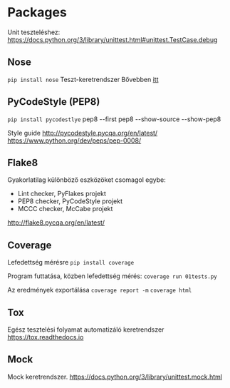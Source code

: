 # Packages

Unit teszteléshez: https://docs.python.org/3/library/unittest.html#unittest.TestCase.debug
## Nose
`pip install nose`
Teszt-keretrendszer Bővebben [itt](http://nose.readthedocs.io/)


## PyCodeStyle (PEP8)

`pip install pycodestlye`
pep8 --first 
pep8 --show-source --show-pep8

Style guide
http://pycodestyle.pycqa.org/en/latest/
https://www.python.org/dev/peps/pep-0008/

## Flake8 
Gyakorlatilag különböző eszközöket csomagol egybe:
- Lint checker, PyFlakes projekt
- PEP8 checker, PyCodeStyle projekt
- MCCC checker, McCabe projekt

http://flake8.pycqa.org/en/latest/

## Coverage
Lefedettség mérésre
`pip install coverage`

Program futtatása, közben lefedettség mérés:
`coverage run 01tests.py`

Az eredmények exportálása
`coverage report -m`
`coverage html`

## Tox
Egész tesztelési folyamat automatizáló keretrendszer
https://tox.readthedocs.io


## Mock 
Mock keretrendszer. 
https://docs.python.org/3/library/unittest.mock.html

